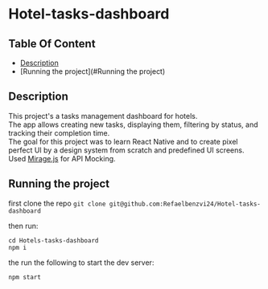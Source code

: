 # Hotel-tasks-dashboard

## Table Of Content

- [Description](#Description)
- [Running the project](#Running the project)

## Description

This project's a tasks management dashboard for hotels. <br/>
The app allows creating new tasks, displaying them, filtering by status, and tracking their completion time. <br/>
The goal for this project was to learn React Native and to create pixel perfect UI by a design system from scratch and
predefined UI screens. <br/>
Used [Mirage.js](https://miragejs.com/) for API Mocking.

## Running the project

first clone the repo `git clone git@github.com:Refaelbenzvi24/Hotel-tasks-dashboard`

then run:

```shell
cd Hotels-tasks-dashboard
npm i
```

the run the following to start the dev server:

```shell
npm start
```
